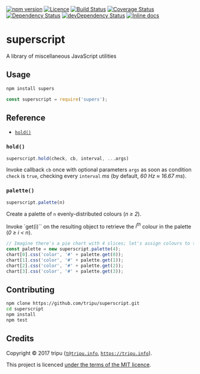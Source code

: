 [![npm version](https://img.shields.io/npm/v/supers.svg)](https://npmjs.org/package/supers)
[![Licence](https://img.shields.io/npm/l/supers.svg)](LICENSE)
[![Build Status](https://travis-ci.org/tripu/superscript.svg?branch=master)](https://travis-ci.org/tripu/superscript)
[![Coverage Status](https://coveralls.io/repos/tripu/superscript/badge.svg)](https://coveralls.io/r/tripu/superscript)
[![Dependency Status](https://david-dm.org/tripu/superscript.svg)](https://david-dm.org/tripu/superscript)
[![devDependency Status](https://david-dm.org/tripu/superscript/dev-status.svg)](https://david-dm.org/tripu/superscript#info=devDependencies)
[![Inline docs](https://inch-ci.org/github/tripu/superscript.svg?branch=master)](https://inch-ci.org/github/tripu/superscript)

# superscript

A library of miscellaneous JavaScript utilities

## Usage

```bash
npm install supers
```

```javascript
const superscript = require('supers');
```

## Reference

* [`hold()`](hold)

### `hold()`

```javascript
superscript.hold(check, cb, interval, ...args)
```

Invoke callback `cb` once with optional parameters `args` as soon as condition `check` is `true`, checking every `interval` *ms* (by default, *60 Hz ≈ 16.67
ms*).

### `palette()`

```javascript
superscript.palette(n)
```

Create a palette of `n` evenly-distributed colours (*n ≥ 2*).

Invoke `get(i)`` on the resulting object to retrieve the *i<sup>th</sup>* colour in the palette (*0 ≥ i < n*).

```javascript
// Imagine there's a pie chart with 4 slices; let's assign colours to them:
const palette = new superscript.palette(4);
chart[0].css('color', '#' + palette.get(0));
chart[1].css('color', '#' + palette.get(1));
chart[2].css('color', '#' + palette.get(2));
chart[3].css('color', '#' + palette.get(3));
```

## Contributing

```bash
npm clone https://github.com/tripu/superscript.git
cd superscript
npm install
npm test

```

## Credits

Copyright &copy; 2017 tripu ([`t@tripu.info`](mailto:t@tripu.info), [`https://tripu.info`](https://tripu.info/)).

This project is licenced [under the terms of the MIT licence](LICENSE.md).
